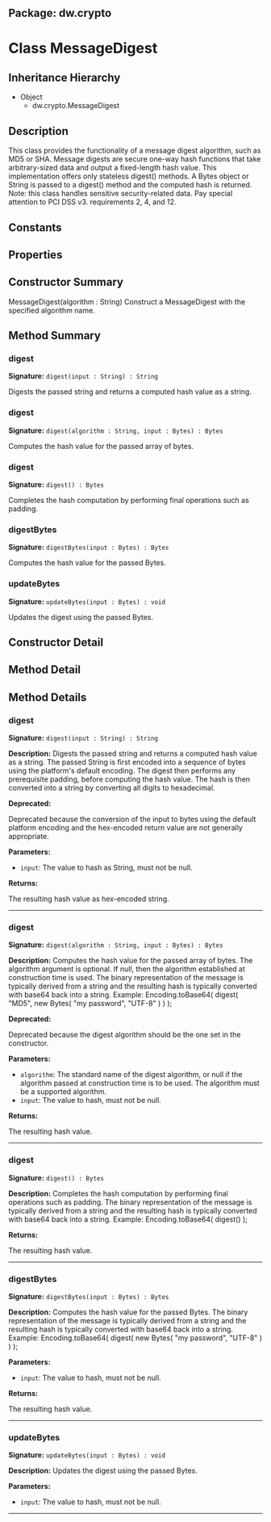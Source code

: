 ## Package: dw.crypto

# Class MessageDigest

## Inheritance Hierarchy

- Object
  - dw.crypto.MessageDigest

## Description

This class provides the functionality of a message digest algorithm, such as MD5 or SHA. Message digests are secure one-way hash functions that take arbitrary-sized data and output a fixed-length hash value. This implementation offers only stateless digest() methods. A Bytes object or String is passed to a digest() method and the computed hash is returned. Note: this class handles sensitive security-related data. Pay special attention to PCI DSS v3. requirements 2, 4, and 12.

## Constants

## Properties

## Constructor Summary

MessageDigest(algorithm : String) Construct a MessageDigest with the specified algorithm name.

## Method Summary

### digest

**Signature:** `digest(input : String) : String`

Digests the passed string and returns a computed hash value as a string.

### digest

**Signature:** `digest(algorithm : String, input : Bytes) : Bytes`

Computes the hash value for the passed array of bytes.

### digest

**Signature:** `digest() : Bytes`

Completes the hash computation by performing final operations such as padding.

### digestBytes

**Signature:** `digestBytes(input : Bytes) : Bytes`

Computes the hash value for the passed Bytes.

### updateBytes

**Signature:** `updateBytes(input : Bytes) : void`

Updates the digest using the passed Bytes.

## Constructor Detail

## Method Detail

## Method Details

### digest

**Signature:** `digest(input : String) : String`

**Description:** Digests the passed string and returns a computed hash value as a string. The passed String is first encoded into a sequence of bytes using the platform's default encoding. The digest then performs any prerequisite padding, before computing the hash value. The hash is then converted into a string by converting all digits to hexadecimal.

**Deprecated:**

Deprecated because the conversion of the input to bytes using the default platform encoding and the hex-encoded return value are not generally appropriate.

**Parameters:**

- `input`: The value to hash as String, must not be null.

**Returns:**

The resulting hash value as hex-encoded string.

---

### digest

**Signature:** `digest(algorithm : String, input : Bytes) : Bytes`

**Description:** Computes the hash value for the passed array of bytes. The algorithm argument is optional. If null, then the algorithm established at construction time is used. The binary representation of the message is typically derived from a string and the resulting hash is typically converted with base64 back into a string. Example: Encoding.toBase64( digest( "MD5", new Bytes( "my password", "UTF-8" ) ) );

**Deprecated:**

Deprecated because the digest algorithm should be the one set in the constructor.

**Parameters:**

- `algorithm`: The standard name of the digest algorithm, or null if the algorithm passed at construction time is to be used. The algorithm must be a supported algorithm.
- `input`: The value to hash, must not be null.

**Returns:**

The resulting hash value.

---

### digest

**Signature:** `digest() : Bytes`

**Description:** Completes the hash computation by performing final operations such as padding. The binary representation of the message is typically derived from a string and the resulting hash is typically converted with base64 back into a string. Example: Encoding.toBase64( digest() );

**Returns:**

The resulting hash value.

---

### digestBytes

**Signature:** `digestBytes(input : Bytes) : Bytes`

**Description:** Computes the hash value for the passed Bytes. The binary representation of the message is typically derived from a string and the resulting hash is typically converted with base64 back into a string. Example: Encoding.toBase64( digest( new Bytes( "my password", "UTF-8" ) ) );

**Parameters:**

- `input`: The value to hash, must not be null.

**Returns:**

The resulting hash value.

---

### updateBytes

**Signature:** `updateBytes(input : Bytes) : void`

**Description:** Updates the digest using the passed Bytes.

**Parameters:**

- `input`: The value to hash, must not be null.

---